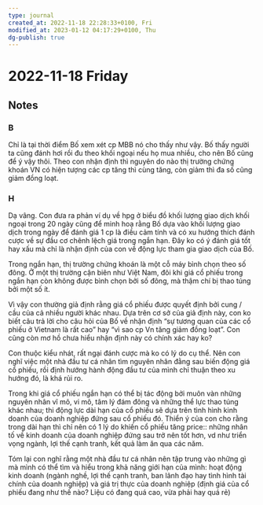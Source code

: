 ```yaml
---
type: journal
created_at: 2022-11-18 22:28:33+0100, Fri
modified_at: 2023-01-12 04:17:29+0100, Thu
dg-publish: true
---
```

# 2022-11-18 Friday

## Notes

### B

Chỉ là tại thời điểm Bố xem xét cp MBB nó cho thấy như vậy. Bố thấy người ta cũng đánh hơi rồi đu theo khối ngoại nếu họ mua nhiều, cho nên Bố cũng để ý vậy thôi. Theo con nhận định thì nguyên do nào thị trường chứng khoán VN có hiện tượng các cp tăng thì cùng tăng, còn giảm thì đa số cũng giảm đồng loạt.

### H

Dạ vâng. Con đưa ra phản ví dụ về hpg ở biểu đồ khối lượng giao dịch khối ngoại trong 20 ngày cũng để minh hoạ rằng Bố dựa vào khối lượng giao dịch trong ngày để đánh giá 1 cp là điều cảm tính và có xu hướng thích đánh cược về sự đầu cơ chênh lệch giá trong ngắn hạn. Đây ko có ý đánh giá tốt hay xấu mà chỉ là nhận định của con về động lực tham gia giao dịch của Bố.

Trong ngắn hạn, thị trường chứng khoán là một cỗ máy bình chọn theo số đông. Ở một thị trường cận biên như Việt Nam, đôi khi giá cổ phiếu trong ngắn hạn còn không được bình chọn bởi số đông, mà thậm chí bị thao túng bởi một số ít.

Vì vậy con thường giả định rằng giá cổ phiếu được quyết định bởi cung / cầu của cả nhiều người khác nhau. Dựa trên cơ sở của giả định này, con ko biết câu trả lời cho câu hỏi của Bố về nhận định “sự tương quan của các cổ phiếu ở Vietnam là rất cao” hay “vì sao cp Vn tăng giảm đồng loạt”. Con cũng còn mơ hồ chưa hiểu nhận định này có chính xác hay ko?

Con thuộc kiểu nhát, rất ngại đánh cược mà ko có lý do cụ thể. Nên con nghĩ việc một nhà đầu tư cá nhân tìm nguyên nhân đằng sau biến động giá cổ phiếu, rồi định hướng hành động đầu tư của mình chỉ thuận theo xu hướng đó, là khá rủi ro.

Trong khi giá cổ phiếu ngắn hạn có thể bị tác động bởi muôn vàn những nguyên nhân vĩ mô, vi mô, tâm lý đám đông và những thể lực thao túng khác nhau; thi động lực dài hạn của cổ phiếu sẽ dựa trên tình hình kinh doanh của doanh nghiệp đứng sau cổ phiếu đó. Thiển ý của con cho rằng trong dài hạn thì chỉ nên có 1 lý do khiến cổ phiếu tăng price:: những nhân tố về kinh doanh của doanh nghiệp đứng sau trở nên tốt hơn, vd như triển vọng ngành, lợi thế cạnh tranh, kết quả làm ăn qua các năm.

Tóm lại con nghĩ rằng một nhà đầu tư cá nhân nên tập trung vào những gì mà mình có thể tìm và hiểu trong khả năng giới hạn của mình: hoạt động kinh doanh (ngành nghề, lợi thế cạnh tranh, ban lãnh đạo hay tình hình tài chính của doanh nghiệp) và giá trị thực của doanh nghiệp (định giá của cổ phiếu đang như thế nào? Liệu có đang quá cao, vừa phải hay quá rẻ)